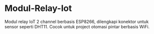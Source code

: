 # Modul-Relay-Iot
Modul relay IoT 2 channel berbasis ESP8266, dilengkapi konektor untuk sensor seperti DHT11. Cocok untuk project otomasi pintar berbasis WiFi.
